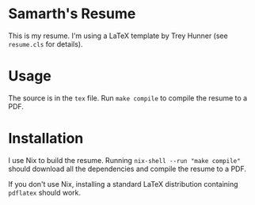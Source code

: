 # Samarth's Resume

This is my resume. I'm using a LaTeX template by Trey Hunner (see `resume.cls` for details).

# Usage

The source is in the `tex` file. Run `make compile` to compile the resume to a PDF.

# Installation

I use Nix to build the resume. Running `nix-shell --run "make compile"` should download all the dependencies and compile the resume to a PDF.

If you don't use Nix, installing a standard LaTeX distribution containing `pdflatex` should work.
